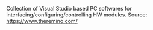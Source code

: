 Collection of Visual Studio based PC softwares for interfacing/configuring/controlling HW modules. Source: https://www.theremino.com/

